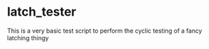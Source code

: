 # latch_tester

This is a very basic test script to perform the cyclic testing of a fancy latching thingy 
